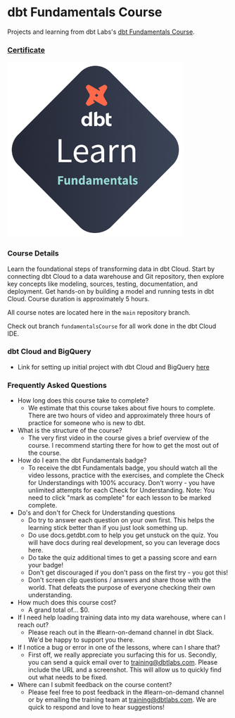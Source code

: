 # dbt Fundamentals Course

Projects and learning from dbt Labs's [dbt Fundamentals Course](https://learn.getdbt.com/courses/dbt-fundamentals).

### [Certificate](https://credentials.getdbt.com/0eb65717-9bd6-41c1-b092-027dfcd9b1c5)

!["Certificate"](./Certificate.png)

### Course Details

Learn the foundational steps of transforming data in dbt Cloud. Start by connecting dbt Cloud to a data warehouse and Git repository, then explore key concepts like modeling, sources, testing, documentation, and deployment. Get hands-on by building a model and running tests in dbt Cloud. Course duration is approximately 5 hours.

All course notes are located here in the `main` repository branch.

Check out branch `fundamentalsCourse` for all work done in the dbt Cloud IDE.

### dbt Cloud and BigQuery
- Link for setting up initial project with dbt Cloud and BigQuery [here](https://docs.getdbt.com/guides/bigquery?step=1)

### Frequently Asked Questions
- How long does this course take to complete?
  - We estimate that this course takes about five hours to complete. There are two hours of video and approximately three hours of practice for someone who is new to dbt.
- What is the structure of the course?
  - The very first video in the course gives a brief overview of the course. I recommend starting there for how to get the most out of the course.
- How do I earn the dbt Fundamentals badge?
  - To receive the dbt Fundamentals badge, you should watch all the video lessons, practice with the exercises, and complete the Check for Understandings with 100% accuracy. Don't worry - you have unlimited attempts for each Check for Understanding. Note: You need to click "mark as complete" for each lesson to be marked complete.
- Do's and don't for Check for Understanding questions
  - Do try to answer each question on your own first. This helps the learning stick better than if you just look something up.
  - Do use docs.getdbt.com to help you get unstuck on the quiz. You will have docs during real development, so you can leverage docs here.
  - Do take the quiz additional times to get a passing score and earn your badge!
  - Don't get discouraged if you don't pass on the first try - you got this!
  - Don't screen clip questions / answers and share those with the world. That defeats the purpose of everyone checking their own understanding.
- How much does this course cost?
  - A grand total of… $0.
- If I need help loading training data into my data warehouse, where can I reach out?
  - Please reach out in the #learn-on-demand channel in dbt Slack. We'd be happy to support you there.
- If I notice a bug or error in one of the lessons, where can I share that?
  - First off, we really appreciate you surfacing this for us. Secondly, you can send a quick email over to training@dbtlabs.com. Please include the URL and a screenshot. This will allow us to quickly find out what needs to be fixed.
- Where can I submit feedback on the course content?
  - Please feel free to post feedback in the #learn-on-demand channel or by emailing the training team at training@dbtlabs.com. We are quick to respond and love to hear suggestions!